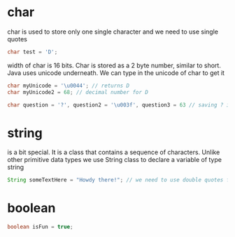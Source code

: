 # char
char is used to store only one single character and we need to use single quotes

```java
char test = 'D';
```

width of char is 16 bits. Char is stored as a 2 byte number, similar to short. Java uses unicode underneath.
We can type in the unicode of char to get it

```java
char myUnicode = '\u0044'; // returns D
char myUnicode2 = 68; // decimal number for D

char question = '?', question2 = '\u003f', question3 = 63 // saving ? in 3 formats
```

# string
is a bit special. It is a class that contains a sequence of characters.
Unlike other primitive data types we use String class to declare a variable of type string

```java
String someTextHere = "Howdy there!"; // we need to use double quotes for strings
```

# boolean
```java
boolean isFun = true;
```

